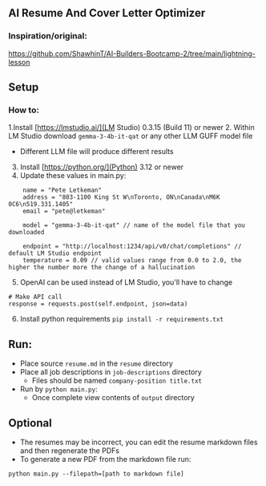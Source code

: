 ## AI Resume And Cover Letter Optimizer

### Inspiration/original: 
https://github.com/ShawhinT/AI-Builders-Bootcamp-2/tree/main/lightning-lesson

## Setup
### How to:
1.Install [https://lmstudio.ai/](LM Studio) 0.3.15 (Build 11) or newer
2. Within LM Studio download `gemma-3-4b-it-qat` or any other LLM GUFF model file
   - Different LLM file will produce different results
3. Install [https://python.org/](Python) 3.12 or newer  
4. Update these values in main.py: 
```
    name = "Pete Letkeman"
    address = "803-1100 King St W\nToronto, ON\nCanada\nM6K 0C6\n519.331.1405"
    email = "pete@letkeman"

    model = "gemma-3-4b-it-qat" // name of the model file that you downloaded

    endpoint = "http://localhost:1234/api/v0/chat/completions" // default LM Studio endpoint
    temperature = 0.09 // valid values range from 0.0 to 2.0, the higher the number more the change of a hallucination 
```
5. OpenAI can be used instead of LM Studio, you'll have to change 
```
# Make API call
response = requests.post(self.endpoint, json=data)
```
6. Install python requirements `pip install -r requirements.txt`

## Run:
- Place source `resume.md` in the `resume` directory
- Place all job descriptions in `job-descriptions` directory
  - Files should be named `company-position title.txt`
- Run by `python main.py`:
  - Once complete view contents of `output` directory
## Optional
   - The resumes may be incorrect, you can edit the resume markdown files and then regenerate the PDFs
   - To generate a new PDF from the markdown file run:
  
    python main.py --filepath=[path to markdown file]
